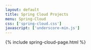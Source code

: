 ```yaml
---
layout: default
title: Spring Cloud Projects
menu: Spring-Cloud
css: ['spring-cloud.css']
javascript: ['underscore-min.js']
---
```


{% include spring-cloud-page.html %}
